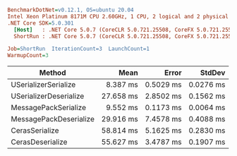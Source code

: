 ``` ini

BenchmarkDotNet=v0.12.1, OS=ubuntu 20.04
Intel Xeon Platinum 8171M CPU 2.60GHz, 1 CPU, 2 logical and 2 physical cores
.NET Core SDK=5.0.301
  [Host]   : .NET Core 5.0.7 (CoreCLR 5.0.721.25508, CoreFX 5.0.721.25508), X64 RyuJIT
  ShortRun : .NET Core 5.0.7 (CoreCLR 5.0.721.25508, CoreFX 5.0.721.25508), X64 RyuJIT

Job=ShortRun  IterationCount=3  LaunchCount=1  
WarmupCount=3  

```
|                 Method |      Mean |     Error |    StdDev |
|----------------------- |----------:|----------:|----------:|
|   USerializerSerialize |  8.387 ms | 0.5029 ms | 0.0276 ms |
| USerializerDeserialize | 27.658 ms | 2.8502 ms | 0.1562 ms |
|   MessagePackSerialize |  9.552 ms | 0.1173 ms | 0.0064 ms |
| MessagePackDeserialize | 29.916 ms | 7.4578 ms | 0.4088 ms |
|         CerasSerialize | 58.814 ms | 5.1625 ms | 0.2830 ms |
|       CerasDeserialize | 55.627 ms | 3.4787 ms | 0.1907 ms |
